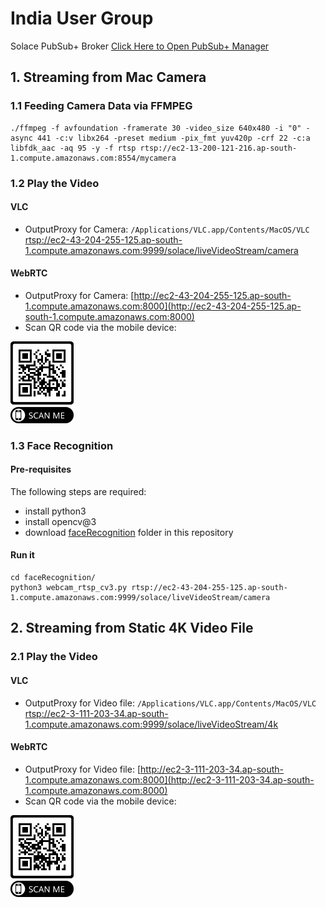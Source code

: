 # India User Group
Solace PubSub+ Broker [Click Here to Open PubSub+ Manager](http://ec2-65-1-41-222.ap-south-1.compute.amazonaws.com:8080)
   
## 1. Streaming from Mac Camera
### 1.1 Feeding Camera Data via FFMPEG
```
./ffmpeg -f avfoundation -framerate 30 -video_size 640x480 -i "0" -async 441 -c:v libx264 -preset medium -pix_fmt yuv420p -crf 22 -c:a libfdk_aac -aq 95 -y -f rtsp rtsp://ec2-13-200-121-216.ap-south-1.compute.amazonaws.com:8554/mycamera
```
### 1.2 Play the Video
#### VLC
* OutputProxy for Camera: `/Applications/VLC.app/Contents/MacOS/VLC` [rtsp://ec2-43-204-255-125.ap-south-1.compute.amazonaws.com:9999/solace/liveVideoStream/camera](rtsp://ec2-43-204-255-125.ap-south-1.compute.amazonaws.com:9999/solace/liveVideoStream/camera)

#### WebRTC
* OutputProxy for Camera: [http://ec2-43-204-255-125.ap-south-1.compute.amazonaws.com:8000](http://ec2-43-204-255-125.ap-south-1.compute.amazonaws.com:8000)
* Scan QR code via the mobile device:
<img src="pic/aws-outputProxy-camera-india.png" width="20%" height="20%">

### 1.3 Face Recognition
#### Pre-requisites
The following steps are required:
* install python3
* install opencv@3 
* download [faceRecognition](faceRecognition) folder in this repository

#### Run it
```
cd faceRecognition/
python3 webcam_rtsp_cv3.py rtsp://ec2-43-204-255-125.ap-south-1.compute.amazonaws.com:9999/solace/liveVideoStream/camera
```

## 2. Streaming from Static 4K Video File
### 2.1 Play the Video
#### VLC
* OutputProxy for Video file: `/Applications/VLC.app/Contents/MacOS/VLC` [rtsp://ec2-3-111-203-34.ap-south-1.compute.amazonaws.com:9999/solace/liveVideoStream/4k](rtsp://ec2-3-111-203-34.ap-south-1.compute.amazonaws.com:9999/solace/liveVideoStream/4k)
  
#### WebRTC
* OutputProxy for Video file: [http://ec2-3-111-203-34.ap-south-1.compute.amazonaws.com:8000](http://ec2-3-111-203-34.ap-south-1.compute.amazonaws.com:8000)
* Scan QR code via the mobile device:
<img src="pic/aws-outputProxy-videofile-india.png" width="20%" height="20%">

